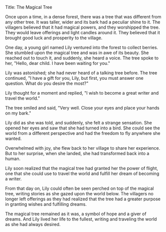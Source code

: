 Title: The Magical Tree

Once upon a time, in a dense forest, there was a tree that was different from any other tree. It was taller, wider and its bark had a peculiar shine to it. The villagers believed that it had magical powers, and they worshipped the tree. They would leave offerings and light candles around it. They believed that it brought good luck and prosperity to the village.

One day, a young girl named Lily ventured into the forest to collect berries. She stumbled upon the magical tree and was in awe of its beauty. She reached out to touch it, and suddenly, she heard a voice. The tree spoke to her, "Hello, dear child. I have been waiting for you."

Lily was astonished; she had never heard of a talking tree before. The tree continued, "I have a gift for you, Lily, but first, you must answer one question. What do you desire the most?"

Lily thought for a moment and replied, "I wish to become a great writer and travel the world."

The tree smiled and said, "Very well. Close your eyes and place your hands on my bark."

Lily did as she was told, and suddenly, she felt a strange sensation. She opened her eyes and saw that she had turned into a bird. She could see the world from a different perspective and had the freedom to fly anywhere she wanted.

Overwhelmed with joy, she flew back to her village to share her experience. But to her surprise, when she landed, she had transformed back into a human.

Lily soon realized that the magical tree had granted her the power of flight, one that she could use to travel the world and fulfill her dream of becoming a writer.

From that day on, Lily could often be seen perched on top of the magical tree, writing stories as she gazed upon the world below. The villagers no longer left offerings as they had realized that the tree had a greater purpose in granting wishes and fulfilling dreams.

The magical tree remained as it was, a symbol of hope and a giver of dreams. And Lily lived her life to the fullest, writing and traveling the world as she had always desired.